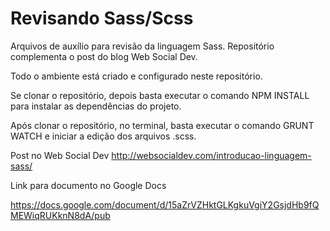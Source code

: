 # Revisando Sass/Scss

Arquivos de auxílio para revisão da linguagem Sass. Repositório complementa o post do blog Web Social Dev.

Todo o ambiente está criado e configurado neste repositório.

Se clonar o repositório, depois basta executar o comando NPM INSTALL para instalar as dependências do projeto.

Após clonar o repositório, no terminal, basta executar o comando GRUNT WATCH e iniciar a edição dos arquivos .scss.

Post no Web Social Dev
http://websocialdev.com/introducao-linguagem-sass/

Link para documento no Google Docs

https://docs.google.com/document/d/15aZrVZHktGLKgkuVgiY2GsjdHb9fQMEWiqRUKknN8dA/pub
